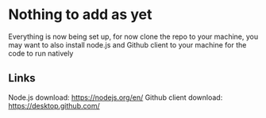 # Nothing to add as yet

Everything is now being set up, for now clone the repo to your machine, you may want to also install node.js and Github client to your machine for the code to run natively

## Links

Node.js download: https://nodejs.org/en/
Github client download: https://desktop.github.com/
